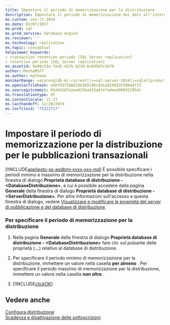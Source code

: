 ```yaml
---
title: Impostare il periodo di memorizzazione per la distribuzione
description: Impostare il periodo di memorizzazione dei dati all'interno del database di distribuzione in SQL Server Management Studio (SSMS).
ms.custom: seo-lt-2019
ms.date: 03/07/2017
ms.prod: sql
ms.prod_service: database-engine
ms.reviewer: ''
ms.technology: replication
ms.topic: conceptual
helpviewer_keywords:
- transaction retention periods [SQL Server replication]
- retention periods [SQL Server replication]
ms.assetid: 9a98c53a-fea5-4235-b23d-6c69587c5676
author: MashaMSFT
ms.author: mathoma
monikerRange: =azuresqldb-mi-current||>=sql-server-2014||=sqlallproducts-allversions
ms.openlocfilehash: ebbf937388d19b36910bc0d1a029933f500d4715
ms.sourcegitcommit: 02d44167a1ee025ba925a6fefadeea966912954c
ms.translationtype: HT
ms.contentlocale: it-IT
ms.lasthandoff: 12/20/2019
ms.locfileid: "75321717"
---
```

# <a name="set-distribution-retention-period-for-transactional-publications"></a>Impostare il periodo di memorizzazione per la distribuzione per le pubblicazioni transazionali
[!INCLUDE[appliesto-ss-asdbmi-xxxx-xxx-md](../../includes/appliesto-ss-asdbmi-xxxx-xxx-md.md)]
  È possibile specificare i periodi minimo e massimo di memorizzazione per la distribuzione nella finestra di dialogo **Proprietà database di distribuzione - \<DatabaseDistribuzione>**, a cui è possibile accedere dalla pagina **Generale** della finestra di dialogo **Proprietà database di distribuzione - \<ServerDistribuzione>**. Per altre informazioni sull'accesso a questa finestra di dialogo, vedere [Visualizzare e modificare le proprietà del server di pubblicazione e del database di distribuzione](../../relational-databases/replication/view-and-modify-distributor-and-publisher-properties.md).  
  
### <a name="to-specify-the-distribution-retention-period"></a>Per specificare il periodo di memorizzazione per la distribuzione  
  
1.  Nella pagina **Generale** della finestra di dialogo **Proprietà database di distribuzione - \<DatabaseDistribuzione>** fare clic sul pulsante delle proprietà (**...**) relativo al database di distribuzione.  
  
2.  Per specificare il periodo minimo di memorizzazione per la distribuzione, immettere un valore nella casella **per almeno** . Per specificare il periodo massimo di memorizzazione per la distribuzione, immettere un valore nella casella **non oltre** .  
  
3.  [!INCLUDE[clickOK](../../includes/clickok-md.md)]  

## <a name="see-also"></a>Vedere anche  
 [Configura distribuzione](../../relational-databases/replication/configure-distribution.md)   
 [Scadenza e disattivazione delle sottoscrizioni](../../relational-databases/replication/subscription-expiration-and-deactivation.md)  
  
  
